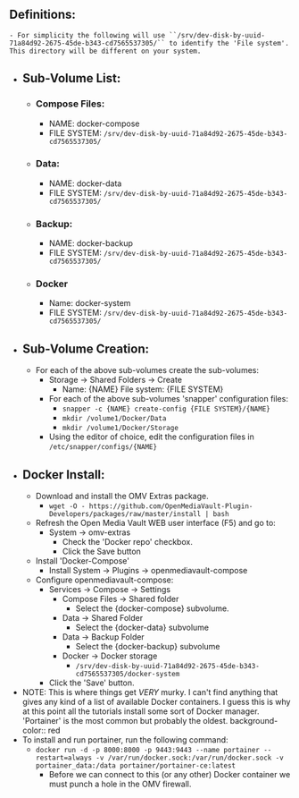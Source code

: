 ## Definitions:
	- For simplicity the following will use ``/srv/dev-disk-by-uuid-71a84d92-2675-45de-b343-cd7565537305/`` to identify the 'File system'.  This directory will be different on your system.
- ## Sub-Volume List:
	- ### Compose Files:
		- NAME:            docker-compose
		- FILE SYSTEM:  ``/srv/dev-disk-by-uuid-71a84d92-2675-45de-b343-cd7565537305/``
	- ### Data:
		- NAME:            docker-data
		- FILE SYSTEM:  ``/srv/dev-disk-by-uuid-71a84d92-2675-45de-b343-cd7565537305/``
	- ### Backup:
		- NAME:            docker-backup
		- FILE SYSTEM:  ``/srv/dev-disk-by-uuid-71a84d92-2675-45de-b343-cd7565537305/``
	- ### Docker
		- Name:            docker-system
		- FILE SYSTEM:  ``/srv/dev-disk-by-uuid-71a84d92-2675-45de-b343-cd7565537305/``
- ## Sub-Volume Creation:
	- For each of the above sub-volumes create the sub-volumes:
		- Storage -> Shared Folders -> Create
			- Name:           {NAME}
			  File system:  {FILE SYSTEM}
		- For each of the above sub-volumes 'snapper' configuration files:
			- ``snapper -c {NAME} create-config {FILE SYSTEM}/{NAME}``
			- ``mkdir /volume1/Docker/Data``
			- ``mkdir /volume1/Docker/Storage``
		- Using the editor of choice, edit the configuration files in ``/etc/snapper/configs/{NAME}``
- ## Docker Install:
	- Download and install the OMV Extras package.
		- ``wget -O - https://github.com/OpenMediaVault-Plugin-Developers/packages/raw/master/install | bash``
	- Refresh the Open Media Vault WEB user interface (F5) and go to:
		- System -> omv-extras
			- Check the 'Docker repo' checkbox.
			- Click the Save button
	- Install 'Docker-Compose'
		- Install System -> Plugins -> openmediavault-compose
	- Configure openmediavault-compose:
		- Services -> Compose -> Settings
			- Compose Files -> Shared folder
				- Select the {docker-compose} subvolume.
			- Data -> Shared Folder
				- Select the {docker-data} subvolume
			- Data -> Backup Folder
				- Select the {docker-backup} subvolume
			- Docker -> Docker storage
				- ``/srv/dev-disk-by-uuid-71a84d92-2675-45de-b343-cd7565537305/docker-system``
		- Click the 'Save' button.
- NOTE: This is where things get *VERY* murky.  I can't find anything that gives any kind of a list of available Docker containers.  I guess this is why at this point all the tutorials install some sort of Docker manager.  'Portainer' is the most common but probably the oldest.
  background-color:: red
- To install and run portainer, run the following command:
	- ``docker run -d -p 8000:8000 -p 9443:9443 --name portainer --restart=always -v /var/run/docker.sock:/var/run/docker.sock -v portainer_data:/data portainer/portainer-ce:latest``
		- Before we can connect to this (or any other) Docker container we must punch a hole in the OMV firewall.